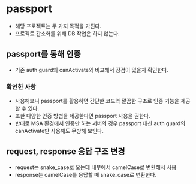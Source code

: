 # passport

- 해당 프로젝트는 두 가지 목적을 가진다.
- 프로젝트 간소화를 위해 DB 작업은 하지 않는다.

## passport를 통해 인증

- 기존 auth guard의 canActivate와 비교해서 장점이 있을지 확인한다.

### 확인한 사항

- 사용해보니 passport를 활용하면 간단한 코드와 깔끔한 구조로 인증 기능을 제공할 수 있다.
- 또한 다양한 인증 방법을 제공한다면 passport 사용을 권한다.
- 반대로 MSA 환경에서 인증만 하는 서버의 경우 passport 대신 auth guard의 canActivate만 사용해도 무방해 보인다.

## request, response 응답 구조 변경

- request는 snake_case로 오는데 내부에서 camelCase로 변환해서 사용
- response는 camelCase를 응답할 때 snake_case로 변환한다.
